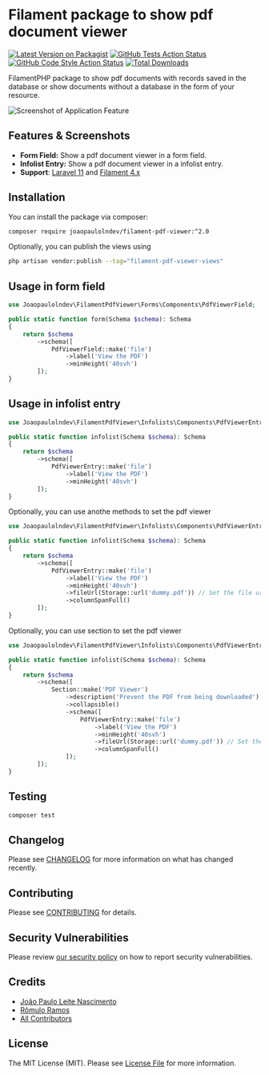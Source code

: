 # Filament package to show pdf document viewer

[![Latest Version on Packagist](https://img.shields.io/packagist/v/joaopaulolndev/filament-pdf-viewer.svg?style=flat-square)](https://packagist.org/packages/joaopaulolndev/filament-pdf-viewer)
[![GitHub Tests Action Status](https://img.shields.io/github/actions/workflow/status/joaopaulolndev/filament-pdf-viewer/run-tests.yml?branch=2.x&label=tests&style=flat-square)](https://github.com/joaopaulolndev/filament-pdf-viewer/actions?query=workflow%3Arun-tests+branch%3A2.x)
[![GitHub Code Style Action Status](https://img.shields.io/github/actions/workflow/status/joaopaulolndev/filament-pdf-viewer/fix-php-code-style-issues.yml?branch=2.x&label=code%20style&style=flat-square)](https://github.com/joaopaulolndev/filament-pdf-viewer/actions?query=workflow%3A"Fix+PHP+code+styling"+branch%3A2.x)
[![Total Downloads](https://img.shields.io/packagist/dt/joaopaulolndev/filament-pdf-viewer.svg?style=flat-square)](https://packagist.org/packages/joaopaulolndev/filament-pdf-viewer)

FilamentPHP package to show pdf documents with records saved in the database or show documents without a database in the form of your resource.
<div class="filament-hidden">

![Screenshot of Application Feature](https://raw.githubusercontent.com/joaopaulolndev/filament-pdf-viewer/2.x/art/joaopaulolndev-filament-pdf-viewer.jpg)

</div>

## Features & Screenshots

-   **Form Field:** Show a pdf document viewer in a form field.
-   **Infolist Entry:** Show a pdf document viewer in a infolist entry.
-   **Support**: [Laravel 11](https://laravel.com) and [Filament 4.x](https://filamentphp.com)

## Installation

You can install the package via composer:

```bash
composer require joaopaulolndev/filament-pdf-viewer:^2.0
```

Optionally, you can publish the views using

```bash
php artisan vendor:publish --tag="filament-pdf-viewer-views"
```

## Usage in form field

```php
use Joaopaulolndev\FilamentPdfViewer\Forms\Components\PdfViewerField;

public static function form(Schema $schema): Schema
{
    return $schema
        ->schema([
            PdfViewerField::make('file')
                ->label('View the PDF')
                ->minHeight('40svh')
        ]);
}
```

## Usage in infolist entry

```php
use Joaopaulolndev\FilamentPdfViewer\Infolists\Components\PdfViewerEntry;

public static function infolist(Schema $schema): Schema 
{
    return $schema
        ->schema([
            PdfViewerEntry::make('file')
                ->label('View the PDF')
                ->minHeight('40svh')
        ]);
}
```

Optionally, you can use anothe methods to set the pdf viewer

```php
use Joaopaulolndev\FilamentPdfViewer\Infolists\Components\PdfViewerEntry;

public static function infolist(Schema $schema): Schema 
{
    return $schema
        ->schema([
            PdfViewerEntry::make('file')
                ->label('View the PDF')
                ->minHeight('40svh')
                ->fileUrl(Storage::url('dummy.pdf')) // Set the file url if you are getting a pdf without database
                ->columnSpanFull()
        ]);
}
``` 

Optionally, you can use section to set the pdf viewer

```php
use Joaopaulolndev\FilamentPdfViewer\Infolists\Components\PdfViewerEntry;

public static function infolist(Schema $schema): Schema 
{
    return $schema
        ->schema([
            Section::make('PDF Viewer')
                ->description('Prevent the PDF from being downloaded')
                ->collapsible()
                ->schema([
                    PdfViewerEntry::make('file')
                        ->label('View the PDF')
                        ->minHeight('40svh')
                        ->fileUrl(Storage::url('dummy.pdf')) // Set the file url if you are getting a pdf without database
                        ->columnSpanFull()
                ]);        
        ]);
}
``` 

## Testing

```bash
composer test
```

## Changelog

Please see [CHANGELOG](CHANGELOG.md) for more information on what has changed recently.

## Contributing

Please see [CONTRIBUTING](.github/CONTRIBUTING.md) for details.

## Security Vulnerabilities

Please review [our security policy](../../security/policy) on how to report security vulnerabilities.

## Credits

- [João Paulo Leite Nascimento](https://github.com/joaopaulolndev)
- [Rômulo Ramos](https://github.com/rmsramos)
- [All Contributors](../../contributors)

## License

The MIT License (MIT). Please see [License File](LICENSE.md) for more information.
